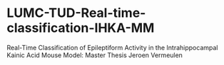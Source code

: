 # LUMC-TUD-Real-time-classification-IHKA-MM
Real-Time Classification of Epileptiform Activity in the Intrahippocampal Kainic Acid Mouse Model: Master Thesis Jeroen Vermeulen
